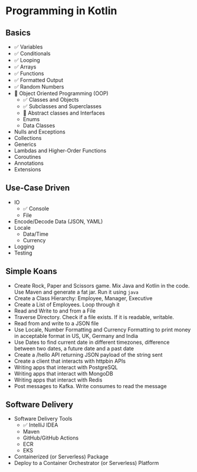 # Programming in Kotlin

## Basics 
- ✅ Variables
- ✅ Conditionals
- ✅ Looping
- ✅ Arrays
- ✅ Functions
- ✅ Formatted Output
- ✅ Random Numbers 
- 🚧 Object Oriented Programming (OOP)
  + ✅ Classes and Objects
  + ✅ Subclasses and Superclasses
  + 🚧 Abstract classes and Interfaces
  + Enums
  + Data Classes
- Nulls and Exceptions
- Collections
- Generics
- Lambdas and Higher-Order Functions
- Coroutines
- Annotations
- Extensions

## Use-Case Driven
- IO
  + ✅ Console
  + File
- Encode/Decode Data (JSON, YAML)
- Locale
  + Data/Time
  + Currency
- Logging
- Testing

## Simple Koans
- Create Rock, Paper and Scissors game. Mix Java and Kotlin in the code. Use Maven and generate a fat jar. Run it using `java`
- Create a Class Hierarchy: Employee, Manager, Executive
- Create a List of Employees. Loop through it
- Read and Write to and from a File
- Traverse Directory. Check if a file exists. If it is readable, writable.
- Read from and write to a JSON file
- Use Locale, Number Formatting and Currency Formatting to print money in acceptable format in US, UK, Germany and India 
- Use Dates to find current date in different timezones, difference between two dates, a future date and a past date
- Create a /hello API returning JSON payload of the string sent
- Create a client that interacts with httpbin APIs
- Writing apps that interact with PostgreSQL
- Writing apps that interact with MongoDB
- Writing apps that interact with Redis
- Post messages to Kafka. Write consumes to read the message

## Software Delivery
- Software Delivery Tools
  + ✅ IntelliJ IDEA
  + Maven
  + GitHub/GitHub Actions
  + ECR
  + EKS
- Containerized (or Serverless) Package
- Deploy to a Container Orchestrator (or Serverless) Platform